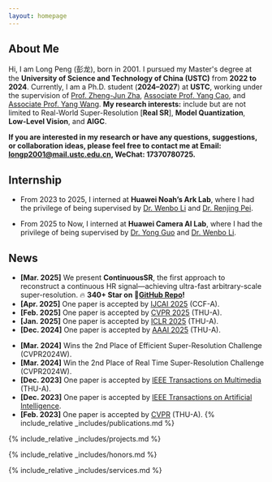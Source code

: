 ```yaml
---
layout: homepage
---
```



## About Me

Hi, I am Long Peng (<span style="font-family: 'Ma Shan Zheng', cursive;">彭龙</span>), born in 2001. I pursued my Master's degree at the **University of Science and Technology of China (USTC)** from **2022 to 2024**. Currently, I am a Ph.D. student (**2024–2027**) at **USTC**, working under the supervision of <a href="https://scholar.google.fr/citations?user=gDnBC1gAAAAJ&hl=en">Prof. Zheng-Jun Zha</a>, <a href="https://scholar.google.com/citations?user=K7rTHNcAAAAJ&hl=zh-CN">Associate Prof. Yang Cao</a>, and <a href="https://scholar.google.com/citations?hl=en&user=7TFKCpQAAAAJ">Associate Prof. Yang Wang</a>. **My research interests:** include but are not limited to Real-World Super-Resolution [**Real SR**], **Model Quantization**, **Low-Level Vision**, and **AIGC**. 

**If you are interested in my research or have any questions, suggestions, or collaboration ideas, please feel free to contact me at Email: [longp2001@mail.ustc.edu.cn](mailto:longp2001@mail.ustc.edu.cn), WeChat: 17370780725.**

## Internship
- From 2023 to 2025, I interned at **Huawei Noah’s Ark Lab**, where I had the privilege of being supervised by <a href="https://fenglinglwb.github.io/">Dr. Wenbo Li</a> and <a href="https://scholar.google.com/citations?user=zEEMPUUAAAAJ&hl=zh-CN">Dr. Renjing Pei</a>. 

- From 2025 to Now, I interned at **Huawei Camera AI Lab**, where I had the privilege of being supervised by <a href="https://www.guoyongcs.com/">Dr. Yong Guo</a> and <a href="https://fenglinglwb.github.io/">Dr. Wenbo Li</a>.


## News
- **[Mar. 2025]** We present **ContinuousSR**, the first approach to reconstruct a continuous HR signal—achieving ultra-fast arbitrary-scale super-resolution. 🔥 **340+ Star on <a href="https://github.com/peylnog/ContinuousSR/">GitHub Repo</a>!** 
- **[Apr. 2025]** One paper is accepted by <a href="https://www.ijcai.org/">IJCAI 2025</a> (CCF-A).
- **[Feb. 2025]** One paper is accepted by <a href="https://cvpr.thecvf.com/Conferences/2025/">CVPR 2025</a> (THU-A).
- **[Jan. 2025]** One paper is accepted by <a href="https://iclr.cc/">ICLR 2025</a> (THU-A).
- **[Dec. 2024]** One paper is accepted by <a href="https://aaai.org/conference/aaai/aaai-25/">AAAI 2025</a> (THU-A).
<!-- - **[Oct. 2024]** One paper is accepted by <a href="https://wacv2025.thecvf.com/">WACV 2025</a>. -->
<!-- - **[June. 2024]** One paper is accepted by <a href="https://neurips.cc/">NeurIPS 2024</a> (THU-A). -->
- **[Mar. 2024]** Wins the 2nd Place of Efficient Super-Resolution Challenge (CVPR2024W).
- **[Mar. 2024]** Win the 2nd Place of Real Time Super-Resolution Challenge (CVPR2024W).
- **[Dec. 2023]** One paper is accepted by <a href="https://signalprocessingsociety.org/publications-resources/ieee-transactions-multimedia">IEEE Transactions on Multimedia</a> (THU-A).
- **[Dec. 2023]** One paper is accepted by <a href="https://ieeexplore.ieee.org/xpl/RecentIssue.jsp?punumber=9078688">IEEE Transactions on Artificial Intelligence</a>.
- **[Feb. 2023]** One paper is accepted by <a href="https://signalprocessingsociety.org/publications-resources/ieee-transactions-multimedia">CVPR</a> (THU-A).
{% include_relative _includes/publications.md %}

<!-- {% include_relative _includes/publications_pre.md %} -->


{% include_relative _includes/projects.md %}

{% include_relative _includes/honors.md %}

{% include_relative _includes/services.md %}

<!-- {% include_relative _includes/talks.md %} -->

<!-- {% include_relative _includes/experiences.md %} -->